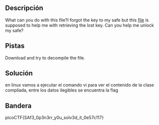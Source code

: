 ## Descripción
What can you do with this file?I forgot the key to my safe but this [file](https://artifacts.picoctf.net/c/292/SafeOpener.class) is supposed to help me with retrieving the lost key. Can you help me unlock my safe?
## Pistas 
Download and try to decompile the file.
## Solución
en linux vamos a ejecutar el comando vi para ver el contenido de la clase compilada, entre los datos ilegibles se encuentra la flag

## Bandera
picoCTF{SAf3_0p3n3rr_y0u_solv3d_it_0e57c117}